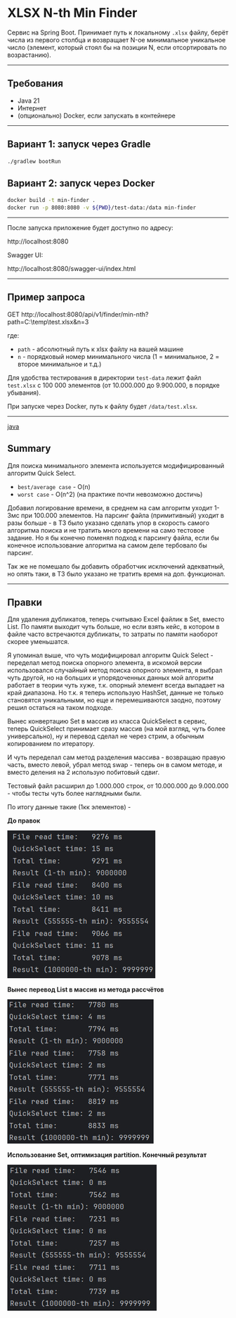 # XLSX N-th Min Finder

Сервис на Spring Boot. Принимает путь к локальному `.xlsx` файлу, берёт числа из первого столбца и возвращает N-ое минимальное уникальное число (элемент, который стоял бы на позиции N, если отсортировать по возрастанию).

---

## Требования
- Java 21
- Интернет
- (опционально) Docker, если запускать в контейнере

---

## Вариант 1: запуск через Gradle

```bash
./gradlew bootRun
```

## Вариант 2: запуск через Docker

```bash
docker build -t min-finder .
docker run -p 8080:8080 -v ${PWD}/test-data:/data min-finder
```

---

После запуска приложение будет доступно по адресу:

http://localhost:8080

Swagger UI:

http://localhost:8080/swagger-ui/index.html

---

## Пример запроса

GET http://localhost:8080/api/v1/finder/min-nth?path=C:\temp\test.xlsx&n=3

где:
- `path` - абсолютный путь к xlsx файлу на вашей машине
- `n` - порядковый номер минимального числа (1 = минимальное, 2 = второе минимальное и т.д.)

Для удобства тестирования в директории `test-data` лежит файл `test.xlsx` с 100 000 элементов (от 10.000.000 до 9.900.000, в порядке убывания).

При запуске через Docker, путь к файлу будет `/data/test.xlsx`.

---
[java](src/main/java)
## Summary

Для поиска минимального элемента используется модифицированный алгоритм Quick Select. 
- `best/average case` - O(n)
- `worst case` - O(n^2) (на практике почти невозможно достичь)

Добавил логирование времени, в среднем на сам алгоритм уходит 1-3мс при 100.000 элементов. На парсинг файла (примитивный) уходит в разы больше - в ТЗ было указано сделать упор в скорость самого алгоритма поиска и не тратить много времени на само тестовое задание. Но я бы конечно поменял подход к парсингу файла, если бы конечное использование алгоритма на самом деле тербовало бы парсинг.

Так же не помешало бы добавить обработчик исключений адекватный, но опять таки, в ТЗ было указано не тратить время на доп. функционал.

---

## Правки

Для удаления дубликатов, теперь считываю Excel файлик в Set, вместо List. По памяти выходит чуть больше, но если взять кейс, в котором в файле часто встречаются дубликаты, то затраты по памяти наоборот скорее уменьшатся.

Я упоминал выше, что чуть модифицировал алгоритм Quick Select - переделал метод поиска опорного элемента, в искомой версии использовался случайный метод поиска опорного элемента, я выбрал чуть другой, но на больших и упорядоченных данных мой алгоритм работает в теории чуть хуже, т.к. опорный элемент всегда выпадает на край диапазона. Но т.к. я теперь использую HashSet, данные не только становятся уникальными, но еще и перемешиваются заодно, поэтому решил остаться на таком подходе.

Вынес конвертацию Set в массив из класса QuickSelect в сервис, теперь QuickSelect принимает сразу массив (на мой взгляд, чуть более универсально), ну и перевод сделал не через стрим, а обычным копированием по итератору.

И чуть переделал сам метод разделения массива - возвращаю правую часть, вместо левой, убрал метод swap - теперь он в самом методе, и вместо деления на 2 использую побитовый сдвиг.

Тестовый файл расширил до 1.000.000 строк, от 10.000.000 до 9.000.000 - чтобы тесты чуть более наглядными были.

По итогу данные такие (1кк элементов) -

**До правок**

![img.png](img/img.png)

**Вынес перевод List в массив из метода рассчётов**

![img.png](img/img1.png)

**Использование Set, оптимизация partition. Конечный результат**

![img.png](img/img2.png)
